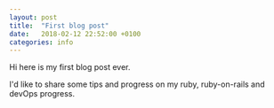 ```yaml
---
layout: post
title:  "First blog post"
date:   2018-02-12 22:52:00 +0100
categories: info
---
```


Hi here is my first blog post ever.

I'd like to share some tips and progress on my ruby, ruby-on-rails and devOps progress.
